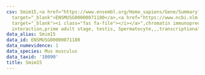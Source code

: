 ```yaml
---
csv: Smim15,<a href="https://www.ensembl.org/Homo_sapiens/Gene/Summary?db=core;g=ENSMUSG00000071180"
  target="_blank">ENSMUSG00000071180</a>,<a href="https://www.ncbi.nlm.nih.gov/pubmed/25450459"
  target="_blank"><i class="fas fa-file"></i></a>",chromatin immunoprecipitation assay,direct
  interaction,prime adult stage, testis, Spermatocyte,,,transcriptional regulation,
data_alias: Smim15
data_id: ENSMUSG00000071180
data_numevidence: 1
data_species: Mus musculus
data_taxid: '10090'
title: Smim15
---
```


